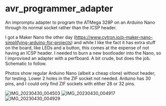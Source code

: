 # avr_programmer_adapter
An impromptu adapter to program the ATMega 328P on an Arduino Nano through its normal socket rather than the ICSP header.

I got a Maker Nano the other day (https://www.cytron.io/p-maker-nano-simplifying-arduino-for-projects) and while I like the fact it has extra stuff on the board, like LEDs and a button, this comes at the expense of not having an ICSP header. I needed to burn a new bootloader into the Nano, so I improvised an adapter with a perfboard. A bit crude, but does the job. Schematic to follow.

Photos show regular Arduino Nano (albeit a cheap clone) without header, for testing. Lower 2 holes in the ZIF socket not needed. Arduino has 30 pins, and I could only find ZIF sockets with either 28 or 32 pins.

![IMG_20230430_004503](https://github.com/avlunen/avr_programmer_adapter/assets/11347973/57a349b3-73d6-48d7-978e-2f768dae7c58)
![IMG_20230430_004917](https://github.com/avlunen/avr_programmer_adapter/assets/11347973/08743f16-c672-447e-a9d6-18a19d3372ac)
![IMG_20230430_004929](https://github.com/avlunen/avr_programmer_adapter/assets/11347973/893a1b4c-1b97-4cf8-a2be-31b324b7f291)
